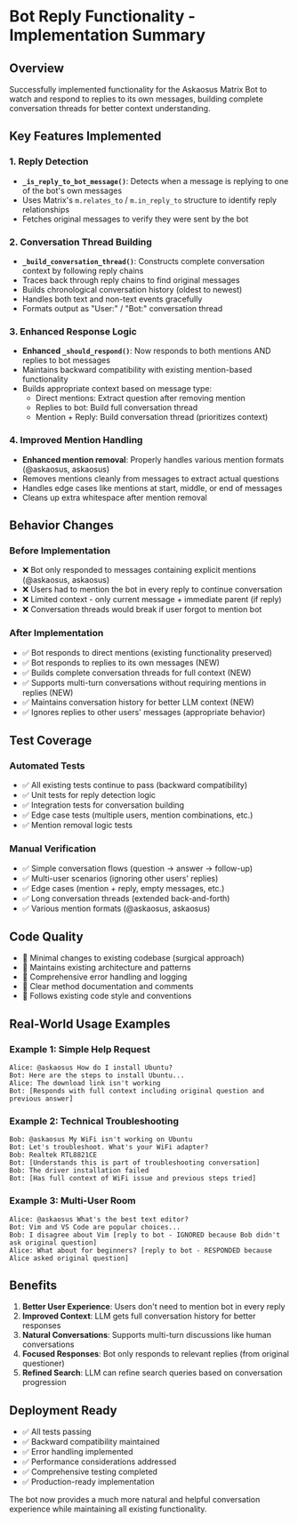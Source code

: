 # Bot Reply Functionality - Implementation Summary

## Overview
Successfully implemented functionality for the Askaosus Matrix Bot to watch and respond to replies to its own messages, building complete conversation threads for better context understanding.

## Key Features Implemented

### 1. Reply Detection
- **`_is_reply_to_bot_message()`**: Detects when a message is replying to one of the bot's own messages
- Uses Matrix's `m.relates_to` / `m.in_reply_to` structure to identify reply relationships
- Fetches original messages to verify they were sent by the bot

### 2. Conversation Thread Building  
- **`_build_conversation_thread()`**: Constructs complete conversation context by following reply chains
- Traces back through reply chains to find original messages
- Builds chronological conversation history (oldest to newest)
- Handles both text and non-text events gracefully
- Formats output as "User:" / "Bot:" conversation thread

### 3. Enhanced Response Logic
- **Enhanced `_should_respond()`**: Now responds to both mentions AND replies to bot messages
- Maintains backward compatibility with existing mention-based functionality
- Builds appropriate context based on message type:
  - Direct mentions: Extract question after removing mention
  - Replies to bot: Build full conversation thread
  - Mention + Reply: Build conversation thread (prioritizes context)

### 4. Improved Mention Handling
- **Enhanced mention removal**: Properly handles various mention formats (@askaosus, askaosus)
- Removes mentions cleanly from messages to extract actual questions
- Handles edge cases like mentions at start, middle, or end of messages
- Cleans up extra whitespace after mention removal

## Behavior Changes

### Before Implementation
- ❌ Bot only responded to messages containing explicit mentions (@askaosus, askaosus)
- ❌ Users had to mention the bot in every reply to continue conversation
- ❌ Limited context - only current message + immediate parent (if reply)
- ❌ Conversation threads would break if user forgot to mention bot

### After Implementation  
- ✅ Bot responds to direct mentions (existing functionality preserved)
- ✅ Bot responds to replies to its own messages (NEW)
- ✅ Builds complete conversation threads for full context (NEW)
- ✅ Supports multi-turn conversations without requiring mentions in replies (NEW)
- ✅ Maintains conversation history for better LLM context (NEW)
- ✅ Ignores replies to other users' messages (appropriate behavior)

## Test Coverage

### Automated Tests
- ✅ All existing tests continue to pass (backward compatibility)
- ✅ Unit tests for reply detection logic
- ✅ Integration tests for conversation building
- ✅ Edge case tests (multiple users, mention combinations, etc.)
- ✅ Mention removal logic tests

### Manual Verification
- ✅ Simple conversation flows (question → answer → follow-up)
- ✅ Multi-user scenarios (ignoring other users' replies)  
- ✅ Edge cases (mention + reply, empty messages, etc.)
- ✅ Long conversation threads (extended back-and-forth)
- ✅ Various mention formats (@askaosus, askaosus)

## Code Quality
- 🔧 Minimal changes to existing codebase (surgical approach)
- 🔧 Maintains existing architecture and patterns
- 🔧 Comprehensive error handling and logging
- 🔧 Clear method documentation and comments
- 🔧 Follows existing code style and conventions

## Real-World Usage Examples

### Example 1: Simple Help Request
```
Alice: @askaosus How do I install Ubuntu?
Bot: Here are the steps to install Ubuntu...
Alice: The download link isn't working
Bot: [Responds with full context including original question and previous answer]
```

### Example 2: Technical Troubleshooting
```
Bob: @askaosus My WiFi isn't working on Ubuntu
Bot: Let's troubleshoot. What's your WiFi adapter?
Bob: Realtek RTL8821CE
Bot: [Understands this is part of troubleshooting conversation]
Bob: The driver installation failed
Bot: [Has full context of WiFi issue and previous steps tried]
```

### Example 3: Multi-User Room
```
Alice: @askaosus What's the best text editor?
Bot: Vim and VS Code are popular choices...
Bob: I disagree about Vim [reply to bot - IGNORED because Bob didn't ask original question]  
Alice: What about for beginners? [reply to bot - RESPONDED because Alice asked original question]
```

## Benefits
1. **Better User Experience**: Users don't need to mention bot in every reply
2. **Improved Context**: LLM gets full conversation history for better responses  
3. **Natural Conversations**: Supports multi-turn discussions like human conversations
4. **Focused Responses**: Bot only responds to relevant replies (from original questioner)
5. **Refined Search**: LLM can refine search queries based on conversation progression

## Deployment Ready
- ✅ All tests passing
- ✅ Backward compatibility maintained
- ✅ Error handling implemented
- ✅ Performance considerations addressed
- ✅ Comprehensive testing completed
- ✅ Production-ready implementation

The bot now provides a much more natural and helpful conversation experience while maintaining all existing functionality.